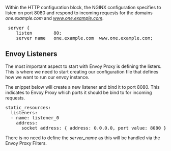 Within the HTTP configuration block, the NGINX configuration specifies to listen on port 8080 and respond to incoming requests for the domains _one.example.com_ and _www.one.example.com_.

<pre class="file">
 server {
    listen        80;
    server_name   one.example.com  www.one.example.com;
</pre>


## Envoy Listeners

The most important aspect to start with Envoy Proxy is defining the listers. This is where we need to start creating our configuration file that defines how we want to run our envoy instance.

The snippet below will create a new listener and bind it to port 8080. This indicates to Envoy Proxy which ports it should be bind to for incoming requests.

<pre class="file" data-filename="envoy.yaml">
static_resources:
  listeners:
  - name: listener_0
    address:
      socket_address: { address: 0.0.0.0, port_value: 8080 }
</pre>

There is no need to define the *server_name* as this will be handled via the Envoy Proxy Filters.